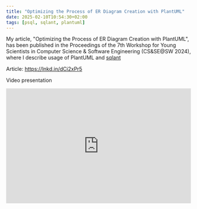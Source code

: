 ```yaml
---
title: "Optimizing the Process of ER Diagram Creation with PlantUML"
date: 2025-02-10T10:54:30+02:00
tags: [psql, sqlant, plantuml]
---
```


My article, "Optimizing the Process of ER Diagram Creation with PlantUML", has been published in the Proceedings of the 7th Workshop for Young Scientists in Computer Science & Software Engineering (CS&SE@SW 2024), where I describe usage of PlantUML and [sqlant](https://github.com/kurotych/sqlant)

Article: https://lnkd.in/dCi2xPr5


Video presentation
<div style="position: relative; padding-bottom: 56.25%; padding-top: 30px; height: 0; overflow: hidden;">
  <iframe src="https://www.youtube.com/embed/y1LlT5Z3RYQ?start=3346"
  style="position: absolute; top: 0; left: 0; width: 100%; height: 100%;" allowfullscreen frameborder="0" title="YouTube Video"></iframe>
</div>
